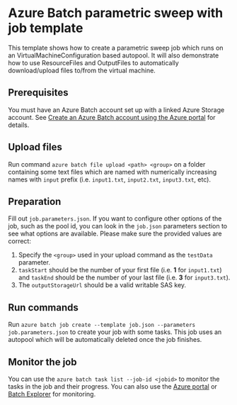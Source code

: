 # Azure Batch parametric sweep with job template
This template shows how to create a parametric sweep job which runs on an VirtualMachineConfiguration based autopool. It will also demonstrate how to use ResourceFiles and OutputFiles to automatically download/upload files to/from the virtual machine.

## Prerequisites
You must have an Azure Batch account set up with a linked Azure Storage account. See [Create an Azure Batch account using the Azure portal](https://docs.microsoft.com/azure/batch/batch-account-create-portal) for details.

## Upload files
Run command `azure batch file upload <path> <group>` on a folder containing some text files which are named with numerically increasing names with `input` prefix (i.e. `input1.txt`, `input2.txt`, `input3.txt`, etc).

## Preparation
Fill out `job.parameters.json`. If you want to configure other options of the job, such as the pool id, you can look in the `job.json` parameters section to see what options are available.
Please make sure the provided values are correct:

1. Specify the `<group>` used in your upload command as the `testData` parameter.
2. `taskStart` should be the number of your first file (i.e. **1** for `input1.txt`) and `taskEnd` should be the number of your last file (i.e. **3** for `input3.txt`).
3. The `outputStorageUrl` should be a valid writable SAS key.

## Run commands
Run `azure batch job create --template job.json --parameters job.parameters.json` to create your job with some tasks.
This job uses an autopool which will be automatically deleted once the job finishes. 

## Monitor the job
You can use the `azure batch task list --job-id <jobid>` to monitor the tasks in the job and their progress.
You can also use the [Azure portal](https://portal.azure.com) or [Batch Explorer](https://github.com/Azure/azure-batch-samples/tree/master/CSharp/BatchExplorer) for monitoring.

